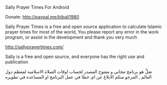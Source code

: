 Sally Prayer Times For Android

Donate: http://paypal.me/bibali1980

Sally Prayer Times is a free and open source application to calculate Islamic prayer times for most of the world, You please report any error in the work program, or assist in the development and thank you very much

http://sallyprayertimes.com/



Sally is a free and open source, and everyone has the right use and publication

صَلِّ هو برنامج مجاني و مفتوح المصدر لحساب اوقات الصلاة الاسلامية لمعظم دول العالم , المرجو منكم الابلاغ عن اي خطا في عمل البرنامج او المساعدة في تطويره
